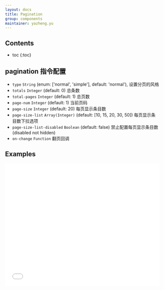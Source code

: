```yaml
---
layout: docs
title: Pagination
group: components
maintainer: yazheng.yu
---
```


## Contents

* toc
{:toc}

## pagination 指令配置

* `type` `String` (enum: ['normal', 'simple'], default: 'normal'), 设置分页的风格
* `totals` `Integer` (default: 0) 总条数
* `total-pages` `Integer` (default: 1) 总页数
* `page-num` `Integer` (default: 1) 当前页码
* `page-size` `Integer` (default: 20) 每页显示条目数
* `page-size-list` `Array(Integer)` (default: [10, 15, 20, 30, 50]) 每页显示条目数下拉选项
* `page-size-list-disabled` `Boolean` (default: false) 禁止配置每页显示条目数(disabled not hidden)
* `on-change` `Function` 翻页回调

## Examples

<iframe width="100%" height="400" src="//jsfiddle.net/arzyu/3aeku9ee/embedded/result,html,js/" allowfullscreen="allowfullscreen" frameborder="0"></iframe>

